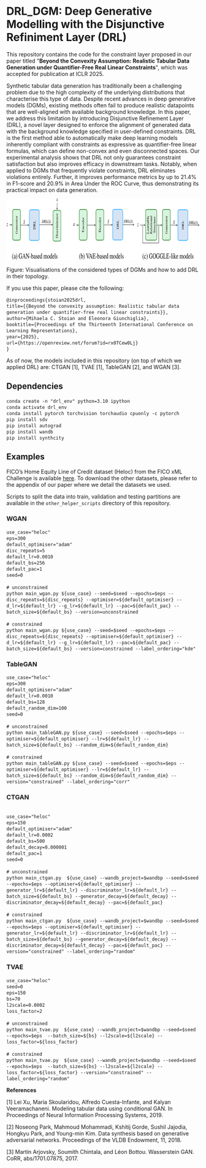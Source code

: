 
# DRL_DGM: Deep Generative Modelling with the Disjunctive Refiniment Layer (DRL)

This repository contains the code for the constraint layer proposed in our paper titled "**Beyond the Convexity Assumption: Realistic Tabular Data Generation under Quantifier-Free Real Linear Constraints**", which was accepted for publication at ICLR 2025. 

Synthetic tabular data generation has traditionally been a challenging problem due to the high complexity of the underlying distributions that characterise this type of data. Despite recent advances in deep generative models (DGMs), existing methods often fail to produce realistic datapoints that are well-aligned with available background knowledge. In this paper, we address this limitation by introducing Disjunctive Refinement Layer (DRL), a novel layer designed to enforce the alignment of generated data with the background knowledge specified in user-defined constraints. DRL is the first method able to automatically make deep learning models inherently compliant with constraints as expressive as quantifier-free linear formulas, which can define non-convex and even disconnected spaces. Our experimental analysis shows that DRL not only guarantees constraint satisfaction but also improves efficacy in downstream tasks. Notably, when applied to DGMs that frequently violate constraints, DRL eliminates violations entirely. Further, it improves performance metrics by up to 21.4% in F1-score and 20.9% in Area Under the ROC Curve, thus demonstrating its practical impact on data generation.

[//]: # (<img height="240" src="https://github.com/mihaela-stoian/ConstrainedDGM/blob/main/img/output1.png" width="400"/>)
<img height="160" src="./img/output4.png" width="700"/>

Figure: Visualisations of the considered types of DGMs and how to add DRL in their topology.


If you use this paper, please cite the following:
```
@inproceedings{stoian2025drl,
title={{Beyond the convexity assumption: Realistic tabular data generation under quantifier-free real linear constraints}},
author={Mihaela C. Stoian and Eleonora Giunchiglia},
booktitle={Proceedings of the Thirteenth International Conference on Learning Representations},
year={2025},
url={https://openreview.net/forum?id=rx0TCew0Lj}
}
```

As of now, the models included in this repository (on top of which we applied DRL) are: CTGAN [1], TVAE [1], TableGAN [2], and WGAN [3]. 


## Dependencies
````
conda create -n "drl_env" python=3.10 ipython
conda activate drl_env
conda install pytorch torchvision torchaudio cpuonly -c pytorch
pip install sdv
pip install autograd
pip install wandb
pip install synthcity
````

## Examples
FICO’s Home Equity Line of Credit dataset (Heloc) from the FICO xML Challenge is available [here](https://huggingface.co/datasets/mstz/heloc).
To download the other datasets, please refer to the appendix of our paper where we detail the datasets we used.

Scripts to split the data into train, validation and testing partitions are available in the `other_helper_scripts` directory of this repository.

### WGAN

```
use_case="heloc"
eps=300
default_optimiser="adam"
disc_repeats=5
default_lr=0.0010
default_bs=256
default_pac=1
seed=0

# unconstrained
python main_wgan.py ${use_case} --seed=$seed --epochs=$eps --disc_repeats=${disc_repeats} --optimiser=${default_optimiser} --d_lr=${default_lr} --g_lr=${default_lr} --pac=${default_pac} --batch_size=${default_bs} --version=unconstrained

# constrained
python main_wgan.py ${use_case} --seed=$seed --epochs=$eps --disc_repeats=${disc_repeats} --optimiser=${default_optimiser} --d_lr=${default_lr} --g_lr=${default_lr} --pac=${default_pac} --batch_size=${default_bs} --version=constrained --label_ordering="kde"
```
### TableGAN

```
use_case="heloc"
eps=300
default_optimiser="adam"
default_lr=0.0010
default_bs=128
default_random_dim=100
seed=0

# unconstrained
python main_tableGAN.py ${use_case} --seed=$seed --epochs=$eps --optimiser=${default_optimiser} --lr=${default_lr} --batch_size=${default_bs} --random_dim=${default_random_dim}

# constrained
python main_tableGAN.py ${use_case} --seed=$seed --epochs=$eps --optimiser=${default_optimiser} --lr=${default_lr} --batch_size=${default_bs} --random_dim=${default_random_dim} --version="constrained" --label_ordering="corr"
```
### CTGAN
```

use_case="heloc"
eps=150
default_optimiser="adam"
default_lr=0.0002
default_bs=500
default_decay=0.000001
default_pac=1
seed=0

# unconstrained
python main_ctgan.py  ${use_case} --wandb_project=$wandbp --seed=$seed --epochs=$eps --optimiser=${default_optimiser} --generator_lr=${default_lr} --discriminator_lr=${default_lr} --batch_size=${default_bs} --generator_decay=${default_decay} --discriminator_decay=${default_decay} --pac=${default_pac}

# constrained
python main_ctgan.py  ${use_case} --wandb_project=$wandbp --seed=$seed --epochs=$eps --optimiser=${default_optimiser} --generator_lr=${default_lr} --discriminator_lr=${default_lr} --batch_size=${default_bs} --generator_decay=${default_decay} --discriminator_decay=${default_decay} --pac=${default_pac} --version="constrained" --label_ordering="random"
```

### TVAE
```
use_case="heloc"
seed=0
eps=150
bs=70
l2scale=0.0002
loss_factor=2

# unconstrained
python main_tvae.py  ${use_case} --wandb_project=$wandbp --seed=$seed --epochs=$eps  --batch_size=${bs} --l2scale=${l2scale} --loss_factor=${loss_factor}

# constrained
python main_tvae.py  ${use_case} --wandb_project=$wandbp --seed=$seed --epochs=$eps  --batch_size=${bs} --l2scale=${l2scale} --loss_factor=${loss_factor} --version="constrained" --label_ordering="random"

```

**References**

[1] Lei Xu, Maria Skoularidou, Alfredo Cuesta-Infante, and Kalyan Veeramachaneni. Modeling tabular data using conditional GAN. In Proceedings of Neural Information Processing Systems, 2019.

[2] Noseong Park, Mahmoud Mohammadi, Kshitij Gorde, Sushil Jajodia, Hongkyu Park, and Young-min Kim. Data synthesis based on generative adversarial networks. Proceedings of the VLDB
Endowment, 11, 2018.

[3] Martı́n Arjovsky, Soumith Chintala, and Léon Bottou. Wasserstein GAN. CoRR, abs/1701.07875, 2017.